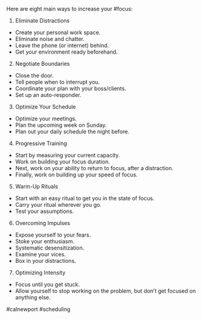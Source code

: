 Here are eight main ways to increase your #focus:

1. Eliminate Distractions
-   Create your personal work space.
-   Eliminate noise and chatter.
-   Leave the phone (or internet) behind.
-   Get your environment ready beforehand.  

2. Negotiate Boundaries
-   Close the door.
-   Tell people when to interrupt you.
-   Coordinate your plan with your boss/clients.
-   Set up an auto-responder.  

3. Optimize Your Schedule
-   Optimize your meetings.
-   Plan the upcoming week on Sunday.
-   Plan out your daily schedule the night before.  

4. Progressive Training
-   Start by measuring your current capacity.
-   Work on building your focus duration.
-   Next, work on your ability to return to focus, after a distraction.
-   Finally, work on building up your speed of focus.  

5. Warm-Up Rituals
-   Start with an easy ritual to get you in the state of focus.
-   Carry your ritual wherever you go.
-   Test your assumptions.  

6. Overcoming Impulses
-   Expose yourself to your fears.
-   Stoke your enthusiasm.
-   Systematic desensitization.
-   Examine your vices.
-   Box in your distractions.  

7. Optimizing Intensity
-   Focus until you get stuck.
-   Allow yourself to stop working on the problem, but don’t get focused on anything else.

#calnewport #scheduling
